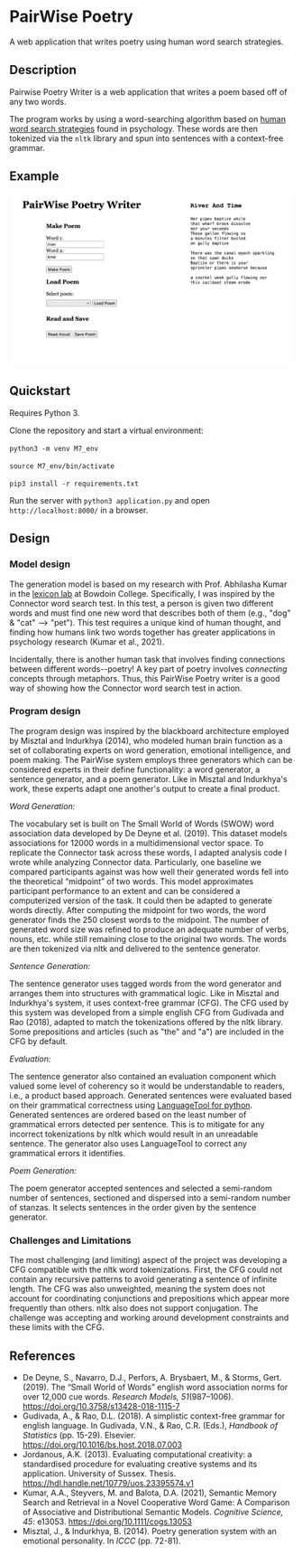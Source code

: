 # PairWise Poetry
A web application that writes poetry using human word search strategies.

## Description
Pairwise Poetry Writer is a web application that writes a poem based off of any two words. 

The program works by using a word-searching algorithm based on [human word search strategies](#model-design) found in psychology. These words are then tokenized via the `nltk` library and spun into sentences with a context-free grammar. 

## Example
![The PairWise website.](https://github.com/ncy-xing/M7-Poetry-Generator/blob/39db997ea6cf82003cb5baf35d2fc90926ac2c93/static/example.png)

## Quickstart 
Requires Python 3. 

Clone the repository and start a virtual environment: 

`python3 -m venv M7_env`

`source M7_env/bin/activate`

`pip3 install -r requirements.txt`

Run the server with `python3 application.py` and open `http://localhost:8000/` in a browser. 


## Design

### Model design 

The generation model is based on my research with Prof. Abhilasha Kumar in the [lexicon lab](https://thelexiconlab.github.io/) at Bowdoin College. Specifically, I was inspired by the Connector word search test. In this test, a person is given two different words and must find one new word that describes both of them (e.g., "dog" & "cat" --> "pet"). This test requires a unique kind of human thought, and finding how humans link two words together has greater applications in psychology research (Kumar et al., 2021). 

Incidentally, there is another human task that involves finding connections between different words--poetry! A key part of poetry involves *connecting* concepts through metaphors. Thus, this PairWise Poetry writer is a good way of showing how the Connector word search test in action. 

### Program design

The program design was inspired by the blackboard architecture employed by Misztal and Indurkhya (2014), who modeled human brain function as a set of collaborating experts on word generation, emotional intelligence, and poem making. The PairWise system employs three generators which can be considered experts in their define functionality: a word generator, a sentence generator, and a poem generator. Like in Misztal and Indurkhya's work, these experts adapt one another's output to create a final product. 

*Word Generation:* 

The vocabulary set is built on The Small World of Words (SWOW) word association data developed by De Deyne et al. (2019). This dataset models associations for 12000 words in a multidimensional vector space. To replicate the Connector task across these words, I adapted analysis code I wrote while analyzing Connector data. Particularly, one baseline we compared participants against was how well their generated words fell into the theoretical “midpoint” of two words. This model approximates participant performance to an extent and can be considered a computerized version of the task. It could then be adapted to generate words directly. After computing the midpoint for two words, the word generator finds the 250 closest words to the midpoint. The number of generated word size was refined to produce an adequate number of verbs, nouns, etc. while still remaining close to the original two words. The words are then tokenized via nltk and delivered to the sentence generator.  

*Sentence Generation:* 

The sentence generator uses tagged words from the word generator and arranges them into structures with grammatical logic. Like in Misztal and Indurkhya's system, it uses context-free grammar (CFG). The CFG used by this system was developed from a simple english CFG from Gudivada and Rao (2018), adapted to match the tokenizations offered by the nltk library. Some prepositions and articles (such as "the" and "a") are included in the CFG by default.  

*Evaluation:* 

The sentence generator also contained an evaluation component which valued some level of coherency so it would be understandable to readers, i.e., a product based approach. Generated sentences were evaluated based on their grammatical correctness using [LanguageTool for python](https://pypi.org/project/language-tool-python/). Generated sentences are ordered based on the least number of grammatical errors detected per sentence. This is to mitigate for any incorrect tokenizations by nltk which would result in an unreadable sentence. The generator also uses LanguageTool to correct any grammatical errors it identifies. 

*Poem Generation:*

The poem generator accepted sentences and selected a semi-random number of sentences, sectioned and dispersed into a semi-random number of stanzas. It selects sentences in the order given by the sentence generator.

### Challenges and Limitations

The most challenging (and limiting) aspect of the project was developing a CFG compatible with the nltk word tokenizations. First, the CFG could not contain any recursive patterns to avoid generating a sentence of infinite length. The CFG was also unweighted, meaning the system does not account for coordinating conjunctions and prepositions which appear more frequently than others. nltk also does not support conjugation. The challenge was accepting and working around development constraints and these limits with the CFG. 

## References
- De Deyne, S., Navarro, D.J., Perfors, A. Brysbaert, M., & Storms, Gert. (2019). The “Small World of Words” english word association norms for over 12,000 cue words. *Research Models, 51*(987–1006). https://doi.org/10.3758/s13428-018-1115-7
- Gudivada, A., & Rao, D.L. (2018). A simplistic context-free grammar for english language. In Gudivada, V.N., & Rao, C.R. (Eds.), *Handbook of Statistics* (pp. 15-29). Elsevier. https://doi.org/10.1016/bs.host.2018.07.003
- Jordanous, A.K. (2013). Evaluating computational creativity: a standardised procedure for evaluating creative systems and its application. University of Sussex. Thesis. https://hdl.handle.net/10779/uos.23395574.v1
- Kumar, A.A., Steyvers, M. and Balota, D.A. (2021), Semantic Memory Search and Retrieval in a Novel Cooperative Word Game: A Comparison of Associative and Distributional Semantic Models. *Cognitive Science, 45*: e13053. https://doi.org/10.1111/cogs.13053
- Misztal, J., & Indurkhya, B. (2014). Poetry generation system with an emotional personality. In *ICCC* (pp. 72-81).
